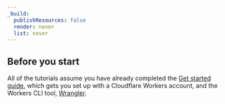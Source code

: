 ```yaml
---
_build:
  publishResources: false
  render: never
  list: never
---
```

## Before you start

All of the tutorials assume you have already completed the [Get started guide](/get-started/guide), which gets you set up with a Cloudflare Workers account, and the Workers CLI tool, [Wrangler](https://github.com/cloudflare/wrangler).
